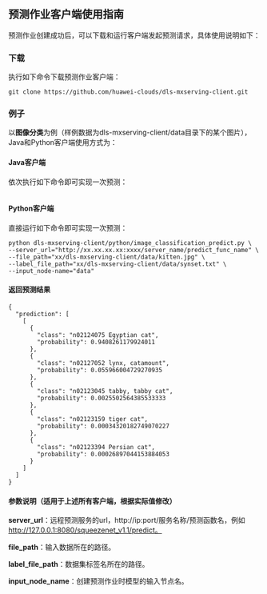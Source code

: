 ## 预测作业客户端使用指南

预测作业创建成功后，可以下载和运行客户端发起预测请求，具体使用说明如下：

### 下载

执行如下命令下载预测作业客户端：

```
git clone https://github.com/huawei-clouds/dls-mxserving-client.git
```

### 例子

以**图像分类**为例（样例数据为dls-mxserving-client/data目录下的某个图片），Java和Python客户端使用方式为：

#### Java客户端

依次执行如下命令即可实现一次预测：

```

```

#### Python客户端

直接运行如下命令即可实现一次预测：

```
python dls-mxserving-client/python/image_classification_predict.py \
--server_url="http://xx.xx.xx.xx:xxxx/server_name/predict_func_name" \
--file_path="xx/dls-mxserving-client/data/kitten.jpg" \
--label_file_path="xx/dls-mxserving-client/data/synset.txt" \
--input_node-name="data"
```

#### 返回预测结果

```
{
  "prediction": [
    [
      {
        "class": "n02124075 Egyptian cat",
        "probability": 0.9408261179924011
      },
      {
        "class": "n02127052 lynx, catamount",
        "probability": 0.055966004729270935
      },
      {
        "class": "n02123045 tabby, tabby cat",
        "probability": 0.0025502564385533333
      },
      {
        "class": "n02123159 tiger cat",
        "probability": 0.00034320182749070227
      },
      {
        "class": "n02123394 Persian cat",
        "probability": 0.00026897044153884053
      }
    ]
  ]
}
```

#### 参数说明（适用于上述所有客户端，根据实际值修改）

**server_url**：远程预测服务的url，http://ip:port/服务名称/预测函数名，例如 http://127.0.0.1:8080/squeezenet_v1.1/predict。

**file_path**：输入数据所在的路径。

**label_file_path**：数据集标签名所在的路径。

**input_node_name**：创建预测作业时模型的输入节点名。